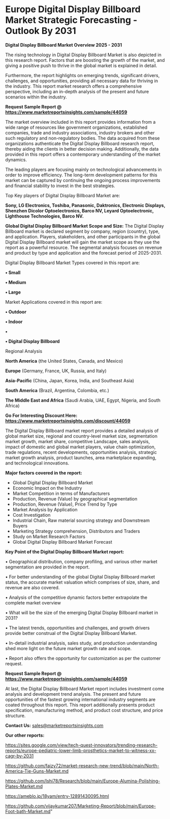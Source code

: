 # Europe Digital Display Billboard Market Strategic Forecasting - Outlook By 2031

<Strong> Digital Display Billboard Market Overview 2025 - 2031</strong>

The rising technology in Digital Display Billboard Market is also depicted in this research report. Factors that are boosting the growth of the market, and giving a positive push to thrive in the global market is explained in detail.

Furthermore, the report highlights on emerging trends, significant drivers, challenges, and opportunities, providing all necessary data for thriving in the industry. This report market research offers a comprehensive perspective, including an in-depth analysis of the present and future scenarios within the industry.

<strong>Request Sample Report @ <a href=https://www.marketreportsinsights.com/sample/44059>https://www.marketreportsinsights.com/sample/44059</a></strong>

The market overview included in this report provides information from a wide range of resources like government organizations, established companies, trade and industry associations, industry brokers and other such regulatory and non-regulatory bodies. The data acquired from these organizations authenticate the Digital Display Billboard research report, thereby aiding the clients in better decision making. Additionally, the data provided in this report offers a contemporary understanding of the market dynamics.

The leading players are focusing mainly on technological advancements in order to improve efficiency. The long-term development patterns for this market can be captured by continuing the ongoing process improvements and financial stability to invest in the best strategies.

Top Key players of Digital Display Billboard Market are:

<strong>Sony, LG Electronics, Toshiba, Panasonic, Daktronics, Electronic Displays, Shenzhen Dicolor Optoelectronics, Barco NV, Leyard Optoelectronic, Lighthouse Technologies, Barco NV.</strong>

<strong><b>Global Digital Display Billboard Market Scope and Size:</b></strong>
The Digital Display Billboard market is declared segment by company, region (country), type, and application. Players, stakeholders, and other participants in the global Digital Display Billboard market will gain the market scope as they use the report as a powerful resource. The segmental analysis focuses on revenue and product by type and application and the forecast period of 2025-2031.

Digital Display Billboard Market Types covered in this report are:

<strong>•  Small

•  Medium

•  Large</strong>

Market Applications covered in this report are:

<strong>•  Outdoor

•  Indoor

•  

•  Digital Display Billboard</strong> 

Regional Analysis

<strong>North America</strong> (the United States, Canada, and Mexico)

<strong>Europe</strong> (Germany, France, UK, Russia, and Italy)

<strong>Asia-Pacific</strong> (China, Japan, Korea, India, and Southeast Asia)

<strong>South America</strong> (Brazil, Argentina, Colombia, etc.)

<strong>The Middle East and Africa</strong> (Saudi Arabia, UAE, Egypt, Nigeria, and South Africa)

<strong>Go For Interesting Discount Here: <a href=https://www.marketreportsinsights.com/discount/44059>https://www.marketreportsinsights.com/discount/44059</a></strong>

The Digital Display Billboard market report provides a detailed analysis of global market size, regional and country-level market size, segmentation market growth, market share, competitive Landscape, sales analysis, impact of domestic and global market players, value chain optimization, trade regulations, recent developments, opportunities analysis, strategic market growth analysis, product launches, area marketplace expanding, and technological innovations.

<strong><b>Major factors covered in the report:</b></strong>
<ul>
  <li>Global Digital Display Billboard Market </li>
  <li>Economic Impact on the Industry</li>
  <li>Market Competition in terms of Manufacturers</li>
  <li>Production, Revenue (Value) by geographical segmentation</li>
  <li>Production, Revenue (Value), Price Trend by Type</li>
  <li>Market Analysis by Application</li>
  <li>Cost Investigation</li>
  <li>Industrial Chain, Raw material sourcing strategy and Downstream Buyers</li>
  <li>Marketing Strategy comprehension, Distributors and Traders</li>
  <li>Study on Market Research Factors</li>
  <li>Global Digital Display Billboard Market Forecast</li>
</ul>

<strong><b>Key Point of the Digital Display Billboard Market report:</b></strong>

• Geographical distribution, company profiling, and various other market segmentation are provided in the report.

• For better understanding of the global Digital Display Billboard market status, the accurate market valuation which comprises of size, share, and revenue are also covered.

• Analysis of the competitive dynamic factors better extrapolate the complete market overview

• What will be the size of the emerging Digital Display Billboard market in 2031?

• The latest trends, opportunities and challenges, and growth drivers provide better construal of the Digital Display Billboard Market.

• In-detail industrial analysis, sales study, and production understanding shed more light on the future market growth rate and scope.

• Report also offers the opportunity for customization as per the customer request.

<strong>Request Sample Report @ <a href=https://www.marketreportsinsights.com/sample/44059>https://www.marketreportsinsights.com/sample/44059</a></strong>

At last, the Digital Display Billboard Market report includes investment come analysis and development trend analysis. The present and future opportunities of the fastest growing international industry segments are coated throughout this report. This report additionally presents product specification, manufacturing method, and product cost structure, and price structure.

<strong>Contact Us:</strong>
sales@marketreportsinsights.com

<strong>Our other reports:</strong>

<a href=https://sites.google.com/view/tech-quest-innovators/trending-research-reports/europe-pediatric-lower-limb-prosthetics-market-to-witness-xx-cagr-by-2031>https://sites.google.com/view/tech-quest-innovators/trending-research-reports/europe-pediatric-lower-limb-prosthetics-market-to-witness-xx-cagr-by-2031</a>

<a href=https://github.com/faizy72/market-research-new-trend/blob/main/North-America-Tie-Guns-Market.md>https://github.com/faizy72/market-research-new-trend/blob/main/North-America-Tie-Guns-Market.md</a>

<a href=https://github.com/Ishi78/Research/blob/main/Europe-Alumina-Polishing-Plates-Market.md>https://github.com/Ishi78/Research/blob/main/Europe-Alumina-Polishing-Plates-Market.md</a>

<a href=https://ameblo.jp/18yam/entry-12891430095.html>https://ameblo.jp/18yam/entry-12891430095.html</a>

<a href=https://github.com/vijaykumar207/Marketing-Report/blob/main/Europe-Foot-bath-Market.md>https://github.com/vijaykumar207/Marketing-Report/blob/main/Europe-Foot-bath-Market.md</a>"
